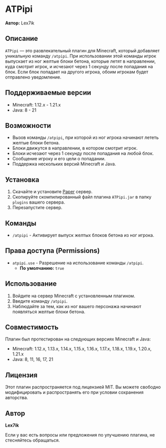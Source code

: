# ATPipi

**Автор:** Lex7ik

## Описание

`ATPipi` — это развлекательный плагин для Minecraft, который добавляет уникальную команду `/atpipi`. При использовании этой команды игрок выпускает из ног желтые блоки бетона, которые летят в направлении, куда смотрит игрок, и исчезают через 1 секунду после попадания на блок. Если блок попадает на другого игрока, обоим игрокам будет отправлено уведомление.

## Поддерживаемые версии

- Minecraft: 1.12.x - 1.21.x
- Java: 8 - 21

## Возможности

- Вызов команды `/atpipi`, при которой из ног игрока начинают лететь желтые блоки бетона.
- Блоки движутся в направлении, в котором смотрит игрок.
- Блоки исчезают через 1 секунду после попадания на любой блок.
- Сообщение игроку и его цели о попадании.
- Поддержка нескольких версий Minecraft и Java.

## Установка

1. Скачайте и установите [Paper](https://papermc.io/) сервер.
2. Скопируйте скомпилированный файл плагина `ATPipi.jar` в папку `plugins` вашего сервера.
3. Перезапустите сервер.

## Команды

- `/atpipi` - Активирует выпуск желтых блоков бетона из ног игрока.

## Права доступа (Permissions)

- `atpipi.use` - Разрешение на использование команды `/atpipi`.
  - **По умолчанию:** `true`

## Использование

1. Войдите на сервер Minecraft с установленным плагином.
2. Введите команду `/atpipi`.
3. Наблюдайте за тем, как из ног вашего персонажа начинают появляться желтые блоки бетона.

## Совместимость

Плагин был протестирован на следующих версиях Minecraft и Java:

- Minecraft: 1.12.x, 1.13.x, 1.14.x, 1.15.x, 1.16.x, 1.17.x, 1.18.x, 1.19.x, 1.20.x, 1.21.x
- Java: 8, 11, 16, 17, 21

## Лицензия

Этот плагин распространяется под лицензией MIT. Вы можете свободно модифицировать и распространять его при условии сохранения авторства.

## Автор

**Lex7ik**

Если у вас есть вопросы или предложения по улучшению плагина, не стесняйтесь обращаться.
